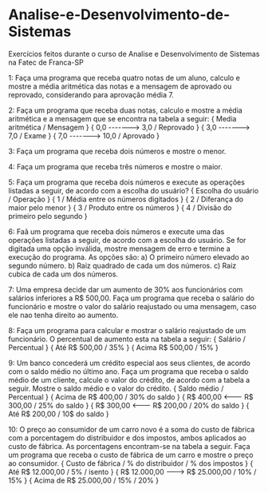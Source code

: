 # Analise-e-Desenvolvimento-de-Sistemas
Exercícios feitos durante o curso de Analise e Desenvolvimento de Sistemas na Fatec de Franca-SP

1: Faça uma programa que receba quatro notas de um aluno, calculo e mostre a média aritmética das notas e a mensagem
de aprovado ou reprovado, considerando para aprovação média 7.

2: Faça um programa que receba duas notas, calculo e mostre a média aritmética e a mensagem que se encontra na tabela a seguir:
          { Media aritmética  /  Mensagem   }
          { 0,0 -------> 3,0  /  Reprovado  }
          { 3,0 -------> 7,0  /    Exame    }
          { 7,0 -------> 10,0 /   Aprovado  }
          
3: Faça um programa que receba dois números e mostre o menor.

4: Faça um programa que receba três números e mostre o maior.

5: Faça um programa que receba dois números e execute as operações listadas a seguir, de acordo com a escolha do usuário?
          { Escolha do usuário  /             Operação             }
          {         1           / Média entre os números digitados }
          {         2           / Diferança do maior pelo menor    }
          {         3           / Produto entre os números         }
          {         4           / Divisão do primeiro pelo segundo }
          
6: Faã um programa que receba dois números e execute uma das operações listadas a seguir, de acordo com a escolha do usuário.
Se for digitada uma opção inválida, mostre mensagem de erro e termine a execução do programa. As opções são:
   a) O primeiro número elevado ao segundo número.
   b) Raiz quadrado de cada um dos números.
   c) Raiz cubica de cada um dos números.
   
7: Uma empresa decide dar um aumento de 30% aos funcionários com salários inferiores a R$ 500,00. Faça um programa que receba
o salário do funcionário e mostre o valor do salário reajustado ou uma mensagem, caso ele nao tenha direito ao aumento.

8: Faça um programa para calcular e mostrar o salário reajustado de um funcionário. O percentual de aumento esta na tabela a seguir:
         {     Salário     /   Percentual }
         { Até R$ 500,00   /      35%     }
         { Acima R$ 500,00 /      15%     }
         
9: Um banco concederá um crédito especial aos seus clientes, de acordo com o saldo médio no último ano. Faça um programa que
receba o saldo médio de um cliente, calcule o valor do crédito, de acordo com a tabela a seguir. Mostre o saldo médio e o valor do crédito.
         {       Saldo médio        /  Percentual   }
         { Acima de R$ 400,00       /  30% do saldo }
         { R$ 400,00 <--- R$ 300,00 /  25% do saldo }
         { R$ 300,00 <--- R$ 200,00 /  20% do saldo }
         { Até R$ 200,00            /  10$ do saldo }
     
10: O preço ao consumidor de um carro novo é a soma do custo de fábrica com a porcentagem do distribuidor e dos impostos, ambos aplicados ao custo de fábrica.
As porcentagens encontram-se na tabela a seguir. Faça um programa que receba o custo de fábrica de um carro e mostre o preço ao consumidor.
         {        Custo de fábrica        / % do distribuidor  / % dos impostos }
         {      Até R$ 12.000,00          /       5%           /    isento      }
         { R$ 12.000,00 ---> R$ 25.000,00 /       10%          /      15%       }
         {      Acima de R$ 25.000,00     /       15%          /      20%       }
